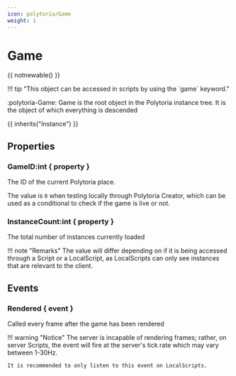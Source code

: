 ```yaml
---
icon: polytoria/Game
weight: 1
---
```


# Game

{{ notnewable() }}

<div data-search-exclude markdown>
!!! tip "This object can be accessed in scripts by using the `game` keyword."
</div>

:polytoria-Game: Game is the root object in the Polytoria instance tree. It is the object of which everything is descended

{{ inherits("Instance") }}

## Properties
### GameID:int { property }
The ID of the current Polytoria place.

The value is `0` when testing locally through Polytoria Creator, which can be used as a conditional to check if the game is live or not.

### InstanceCount:int { property }
The total number of instances currently loaded

!!! note "Remarks"
    The value will differ depending on if it is being accessed through a Script or a LocalScript, as LocalScripts can only see instances that are relevant to the client.

## Events
### Rendered { event }
Called every frame after the game has been rendered

!!! warning "Notice"
    The server is incapable of rendering frames; rather, on server Scripts, the event will fire at the server's tick rate which may vary between 1-30Hz.

    It is recommended to only listen to this event on LocalScripts.